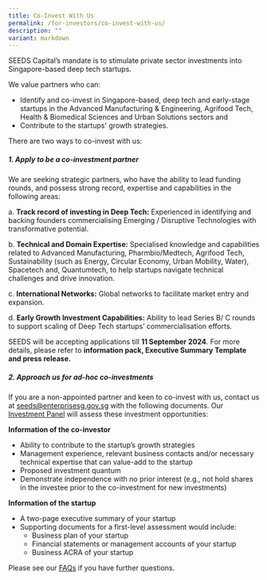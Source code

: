 ```yaml
---
title: Co-Invest With Us
permalink: /for-investors/co-invest-with-us/
description: ""
variant: markdown
---
```

SEEDS Capital’s mandate is to stimulate private sector investments into Singapore-based deep tech startups. 

We value partners who can:
* Identify and co-invest in Singapore-based, deep tech and early-stage startups in the Advanced Manufacturing & Engineering, Agrifood Tech, Health & Biomedical Sciences and Urban Solutions sectors and
* Contribute to the startups' growth strategies.

There are two ways to co-invest with us: 

##### **1. Apply to be a co-investment partner**

We are seeking strategic partners, who have the ability to lead funding rounds, and possess strong record, expertise and capabilities in the following areas:


a. **Track record of investing in Deep Tech:** Experienced in identifying and backing founders commercialising Emerging / Disruptive Technologies with transformative potential. 

b. **Technical and Domain Expertise:** Specialised knowledge and capabilities related to Advanced Manufacturing, Pharmbio/Medtech, Agrifood Tech, Sustainability (such as Energy, Circular Economy, Urban Mobility, Water), Spacetech and, Quantumtech, to help startups navigate technical challenges and drive innovation.  

c.	**International Networks:** Global networks to facilitate market entry and expansion. 

d.	**Early Growth Investment Capabilities:** Ability to lead Series B/ C rounds to support scaling of Deep Tech startups’ commercialisation efforts.

SEEDS will be accepting applications till **11 September 2024**. For more details, please refer to **information pack, Executive Summary Template and press release.**

##### **2. Approach us for ad-hoc co-investments**

If you are a non-appointed partner and keen to co-invest with us, contact us at [seeds@enterprisesg.gov.sg](mailto:seeds@enterprisesg.gov.sg) with the following documents. Our [Investment Panel](/about-us/investment-panel/) will assess these investment opportunities:

**Information of the co-investor**
* Ability to contribute to the startup’s growth strategies
* Management experience, relevant business contacts and/or necessary technical expertise that can value-add to the startup
* Proposed investment quantum
* Demonstrate independence with no prior interest (e.g., not hold shares in the investee prior to the co-investment for new investments)

**Information of the startup**
* A two-page executive summary of your startup
* Supporting documents for a first-level assessment would include:
	* Business plan of your startup
	* Financial statements or management accounts of your startup
	* Business ACRA of your startup


Please see our [FAQs](/about-us/faqs) if you have further questions.